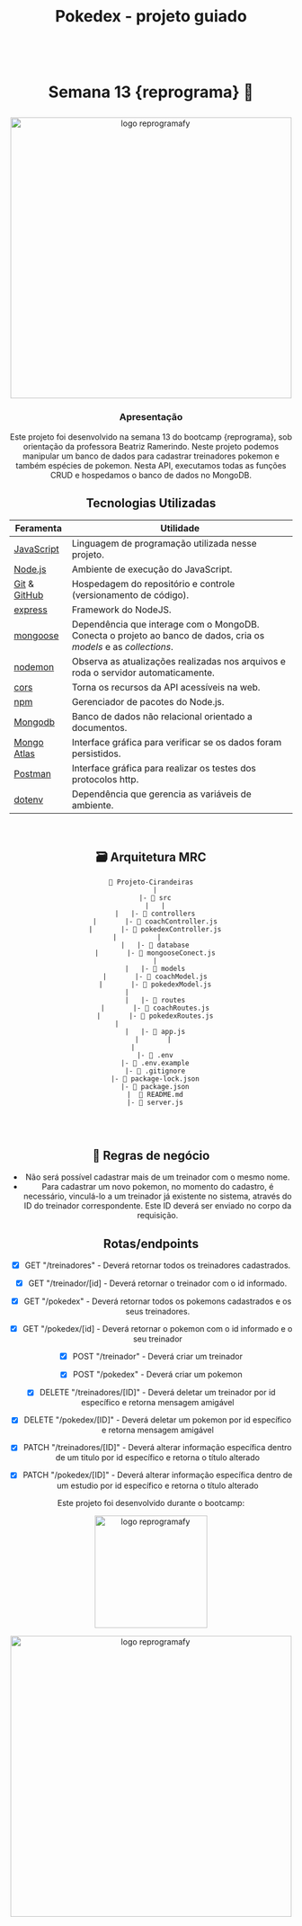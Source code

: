 
<h1 align="center">
    <br>
    <p align="center"> Pokedex - projeto guiado<p>
</h1>

<h1 align="center">
    <br>
    <p align="center"> Semana 13 {reprograma} 🎇<p>
</h1>


<p align="center">
<img src="https://user-images.githubusercontent.com/64453332/182519344-171cb529-702c-4514-b311-e4b8addb61f1.gif" alt="logo reprogramafy" width="500">
</p> <p align="center"> </p>


<center> 

### Apresentação
Este projeto foi desenvolvido na semana 13 do bootcamp {reprograma}, sob orientação da professora Beatriz Ramerindo. Neste projeto podemos manipular um banco de dados para cadastrar treinadores pokemon e também espécies de pokemon. 
Nesta API, executamos todas as funções CRUD e hospedamos o banco de dados no MongoDB.


## Tecnologias Utilizadas 


|  Feramenta    |        Utilidade |
| ------------- | -----------------|
|[JavaScript](https://www.javascript.com) 	    |Linguagem de programação utilizada nesse projeto.| 
|[Node.js](https://nodejs.org/en/)	    |Ambiente de execução do JavaScript.
|[Git](https://git-scm.com) & [GitHub](https://github.com/) | Hospedagem do repositório e controle (versionamento de código).
|[express](https://www.npmjs.com/package/express)	    |Framework do NodeJS.
|[mongoose](https://www.npmjs.com/package/mongoose)|Dependência que interage com o MongoDB. Conecta o projeto ao banco de dados, cria os *models* e as *collections*.
|[nodemon](https://www.npmjs.com/package/nodemon)	    |Observa as atualizações realizadas nos arquivos e roda o servidor automaticamente.
|[cors](https://www.npmjs.com/package/cors)|Torna os recursos da API acessíveis na web.
|[npm](https://docs.npmjs.com/cli/v6/commands/npm-install) 	        |Gerenciador de pacotes do Node.js.
|[Mongodb](https://www.mongodb.com)	    |Banco de dados não relacional orientado a documentos.
|[Mongo Atlas](https://www.mongodb.com/cloud/atlas/register)	|Interface gráfica para verificar se os dados foram persistidos.
|[Postman](https://documenter.getpostman.com/view/16821311/UVRAHSEo)	    |Interface gráfica para realizar os testes dos protocolos http.
|[dotenv](https://www.npmjs.com/package/dotenv)|Dependência que gerencia as variáveis de ambiente.

<br>

 ## 🗃️ Arquitetura MRC 
 ```
 📁 Projeto-Cirandeiras
   |
   |- 📁 src
   |   |
   |   |- 📁 controllers
   |       |- 📑 coachController.js
   |       |- 📑 pokedexController.js
   |          |         
   |   |- 📁 database
   |       |- 📑 mongooseConect.js
   |
   |   |- 📁 models
   |       |- 📑 coachModel.js
   |       |- 📑 pokedexModel.js
   |              
   |   |- 📁 routes
   |       |- 📑 coachRoutes.js
   |       |- 📑 pokedexRoutes.js
   |                   
   |   |- 📑 app.js
   |       | 
   |           
   |- 📑 .env
   |- 📑 .env.example
   |- 📑 .gitignore
   |- 📑 package-lock.json
   |- 📑 package.json
   |  📑 README.md
   |- 📑 server.js
   
   ```
 <br>

 ## 📃  Regras de negócio 

- Não será possível cadastrar mais de um treinador com o mesmo nome.
- Para cadastrar um novo pokemon, no momento do cadastro, é necessário, vinculá-lo a um treinador já existente no sistema, através do ID do treinador correspondente. Este ID deverá ser enviado no corpo da requisição.

 
## Rotas/endpoints

 - [x] GET "/treinadores" - Deverá retornar todos os treinadores cadastrados.

 - [x] GET "/treinador/[id] - Deverá retornar o treinador com o id informado.

 - [x] GET "/pokedex" - Deverá retornar todos os pokemons cadastrados e os seus treinadores.

 - [x] GET "/pokedex/[id] - Deverá retornar o pokemon com o id informado e o seu treinador

 - [x] POST "/treinador" - Deverá criar um treinador

 - [x] POST "/pokedex" - Deverá criar um pokemon

 - [x] DELETE "/treinadores/[ID]" - Deverá deletar um treinador por id específico e retorna mensagem amigável

 - [x] DELETE "/pokedex/[ID]" - Deverá deletar um pokemon por id específico e retorna mensagem amigável

 - [x] PATCH "/treinadores/[ID]" - Deverá alterar informação específica dentro de um titulo por id específico e retorna o título alterado

 - [x] PATCH "/pokedex/[ID]" - Deverá alterar informação específica dentro de um estudio por id específico e retorna o título alterado

Este projeto foi desenvolvido durante o bootcamp:
<p align="center">
<img src="https://user-images.githubusercontent.com/64453332/181824592-356442f6-1286-49ba-a8ce-51f6c66a71b9.png" alt="logo reprogramafy" width="200">
</p> <p align="center"> </p>

<p align="center">
<img src="https://user-images.githubusercontent.com/64453332/182519299-f517545c-3f7f-4bc7-a4dc-00f27914614f.gif" alt="logo reprogramafy" width="500">
</p> <p align="center"> </p>


